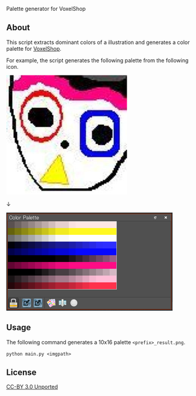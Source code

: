 Palette generator for VoxelShop

## About

This script extracts dominant colors of a illustration and generates a color palette for [VoxelShop](https://github.com/simlu/voxelshop).

For example, the script generates the following palette from the following icon.

![](https://github.com/nekketsuuu/palette-generator/blob/master/img/nekketsuuu.jpg)

↓

![](https://github.com/nekketsuuu/palette-generator/blob/master/img/palette.png)


## Usage

The following command generates a 10x16 palette `<prefix>_result.png`.

```
python main.py <imgpath>
```

## License

[CC-BY 3.0 Unported](https://creativecommons.org/licenses/by/3.0/deed.en)
